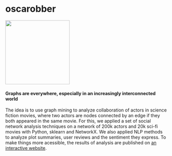 # oscarobber

<img width=200 src="https://polakowo.io/oscarobber/images/stanlee.jpg"/>

#### Graphs are everywhere, especially in an increasingly interconnected world

The idea is to use graph mining to analyze collaboration of actors in science fiction movies, where two actors are nodes connected by an edge if they both appeared in the same movie. For this, we applied a set of social network analysis techniques on a network of 200k actors and 20k sci-fi movies with Python, sklearn and NetworkX. We also applied NLP methods to analyze plot summaries, user reviews and the sentiment they express. To make things more acessible, the results of analysis are published on [an interactive website](https://polakowo.io/oscarobber/).
